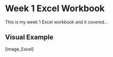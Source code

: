 # Week 1 Excel Workbook

This is my week 1 Excel workbook and it covered... 

## Visual Example

[image_Excel]
